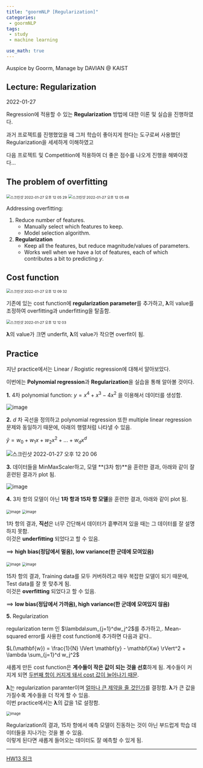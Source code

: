 ```yaml
---
title: "goormNLP [Regularization]"  
categories:
 - goormNLP
tags:
 - study
 - machine learning

use_math: true
---
```


Auspice by Goorm, Manage by DAVIAN @ KAIST

## Lecture: Regularization

2022-01-27

Regression에 적용할 수 있는 **Regularization** 방법에 대한 이론 및 실습을 진행하였다.

과거 프로젝트를 진행했었을 때 그저 학습이 좋아지게 한다는 도구로써 사용했던 Regularization을 세세하게 이해하였고

다음 프로젝트 및 Competition에 적용하여 더 좋은 점수를 나오게 진행을 해봐야겠다...



## The problem of overfitting

<img src="https://user-images.githubusercontent.com/67947808/151284807-1d818609-09cb-42b4-a001-7b3ae76fdc7a.png" alt="스크린샷 2022-01-27 오후 12 05 29" style="zoom:67%;" />

<img src="https://user-images.githubusercontent.com/67947808/151284842-91bc1e9a-c641-469c-a5c2-99257111a58b.png" alt="스크린샷 2022-01-27 오후 12 05 48" style="zoom:67%;" />



Addressing overfitting:

1. Reduce number of features.
    - Manually select which features to keep.
    - Model selection algorithm.
2. **Regularization**
    - Keep all the features, but reduce magnitude/values of parameters.
    - Works well when we have a lot of features, each of which contributes a bit to predicting $y$.



## Cost function

<img src="https://user-images.githubusercontent.com/67947808/151285170-7d0442f0-d8d5-4736-8ea8-5f72ba74a925.png" alt="스크린샷 2022-01-27 오후 12 09 32" style="zoom:67%;" />

기존에 있는 cost function에 **regularization parameter**를 추가하고, **λ**의 value를 조정하여 overfitting과 underfitting을 탈출함.

<img src="https://user-images.githubusercontent.com/67947808/151285399-7470729a-6ce7-4bb4-bc6e-548344eb8e21.png" alt="스크린샷 2022-01-27 오후 12 12 03" style="zoom:67%;" />

**λ**의 value가 크면 underfit, **λ**의 value가 작으면 overfit이 됨.



## Practice
지난 practice에서는 Linear / Rogistic regression에 대해서 알아보았다.

이번에는 **Polynomial regression**과 **Regularization**을 실습을 통해 알아볼 것이다.



**1.** 4차 polynomial function: $y = x^4 + x^3 - 4x^2$ 을 이용해서 데이터를 생성함.

![image](https://user-images.githubusercontent.com/67947808/151285916-9e2b99a0-b835-4719-a571-e9ef3bafb89c.png)

**2.** $d$ 차 곡선을 정의하고 polynomial regression 또한 multiple linear regression 문제와 동일하기 때문에, 아래의 행렬처럼 나타낼 수 있음.

$\hat{y} = w_0 + w_1x + w_2x^2 + ... + w_dx^d$

![스크린샷 2022-01-27 오후 12 20 06](https://user-images.githubusercontent.com/67947808/151286139-df8803b5-74b5-4314-a627-41792d7a7609.png)

**3.** 데이터들을 MinMaxScaler하고, 모델 **(3차 항)**을 훈련한 결과, 아래와 같이 잘 훈련된 결과가 plot 됨.

![image](https://user-images.githubusercontent.com/67947808/151286292-c7b650b9-ac42-4659-870e-a2b104d12a2b.png)

**4.** 3차 항의 모델이 아닌 **1차 항과 15차 항 모델**을 훈련한 결과, 아래와 같이 plot 됨.

<img src="https://user-images.githubusercontent.com/67947808/151286520-dd26536f-b9fb-45af-9fdd-518bc0d12b82.png" alt="image" style="zoom:67%;" />

<img src="https://user-images.githubusercontent.com/67947808/151286727-539b9ee1-4eb6-4ae6-a0e9-82e547a5188e.png" alt="image" style="zoom:67%;" />

1차 항의 결과, **직선**은 너무 간단해서 데이터가 흩뿌려져 있을 때는 그 데이터를 잘 설명하지 못함.  
이것은 **underfitting** 되었다고 할 수 있음. 

==> **high bias(정답에서 멀음), low variance(한 군데에 모여있음)**



<img src="https://user-images.githubusercontent.com/67947808/151286534-5bb3ea3c-4854-4cb5-a73e-a6cfa57cbc40.png" alt="image" style="zoom:67%;" />

<img src="https://user-images.githubusercontent.com/67947808/151286727-539b9ee1-4eb6-4ae6-a0e9-82e547a5188e.png" alt="image" style="zoom:67%;" />

15차 항의 결과, Training data를 모두 커버하려고 매우 복잡한 모델이 되기 때문에, Test data를 잘 못 맞추게 됨.  
이것은 **overfitting** 되었다고 할 수 있음. 

==> **low bias(정답에서 가까움), high variance(한 군데에 모여있지 않음)**



**5.** Regularization

regularization term 인 $\lambda\sum_{j=1}^dw_j^2$를 추가하고,. Mean-squared error를 사용한 cost function에 추가하면 다음과 같다.. 

$L(\mathbf{w}) = \frac{1}{N} \lVert \mathbf{y} - \mathbf{Xw} \rVert^2 + \lambda \sum_{j=1}^d w_j^2$

새롭게 만든 cost function은 **계수들이 작은 값이 되는 것을 선호**하게 됨. 계수들이 커지게 되면 <u>두번째 항이 커지게 돼서 cost 값이 늘어나기 때문</u>.



**λ**는 regularization paramter이며 <u>얼마나 큰 제약을 줄 것인가</u>를 결정함. **λ**가 큰 값을 가질수록 계수들을 더 작게 할 수 있음.  
이번 practice에서는 **λ**의 값을 1로 설정함.

<img src="https://user-images.githubusercontent.com/67947808/151287326-e49fd01d-dec5-4a77-9bea-47d01027e41e.png" alt="image" style="zoom:67%;" />

Regularization의 결과, 15차 항에서 예측 모델이 진동하는 것이 아닌 부드럽게 학습 데이터들을 지나가는 것을 볼 수 있음.  
이렇게 된다면 새롭게 들어오는 데이터도 잘 예측할 수 있게 됨.



---

[HW13 링크](https://github.com/wjh1065/goormNLP/blob/main/03_Machine_Learning/sol/%5BHW13%5D_Polynomial_Regression_%26_Regularization.ipynb)
